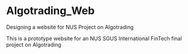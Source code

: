 # Algotrading_Web
Designing a website for NUS Project on Algotrading

This is a prototype website for an NUS SGUS International FinTech final project on Algotrading
